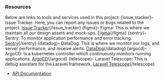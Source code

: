 ### Resources

Below are links to tools and services used in this project:
{issue_tracker}- Issue Tracker: Here, you can report any issues or bugs related to the project. [Issue Tracker](:issue_tracker_link){/issue_tracker}
{figma}- Figma: This is where we maintain all our design assets and mock-ups. [Figma](:figma_link){/figma}
{sentry}- Sentry: To monitor application performance and error tracking. [Sentry](:sentry_link){/sentry}
{datadog}- DataDog: This is where we monitor our logs, and server performance, and receive alerts. [DataDog](:datadog_link){/datadog}
{argocd}- ArgoCD: Is a kubernetes controller which continuously monitors running applications. [ArgoCD](:argocd_link){/argocd}
{telescope}- Laravel Telescope: This is debug assistant for the Laravel framework. [Laravel Telescope](:telescope_link){/telescope}
- [API Documentation](:api_link)
